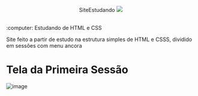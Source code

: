
<p align="center">
SiteEstudando
<img src="http://img.shields.io/static/v1?label=STATUS&message=%20CONCLUIDO&color=GREEN&style=for-the-badge"/>
</p>

<br>
 :computer: Estudando de HTML e CSS
 
 Site feito a partir de estudo na estrutura simples de HTML e CSSS, dividido em sessões com menu ancora 
 
 
 # Tela da Primeira Sessão 
 
 ![image](https://user-images.githubusercontent.com/97040972/154801689-a2a3c60e-6eda-42ea-a942-69674d384a91.png)

